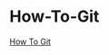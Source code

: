 # How-To-Git

[How To Git](https://docs.google.com/document/d/1a579bCZGFiqs05Q0TwGg43TO14aZ0Vk_EYrDm6K9FFU/edit?usp=sharing)
